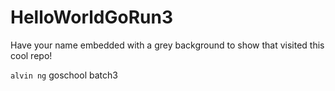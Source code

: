 # HelloWorldGoRun3

Have your name embedded with a grey background to show that visited this cool repo!

```alvin ng``` goschool batch3
